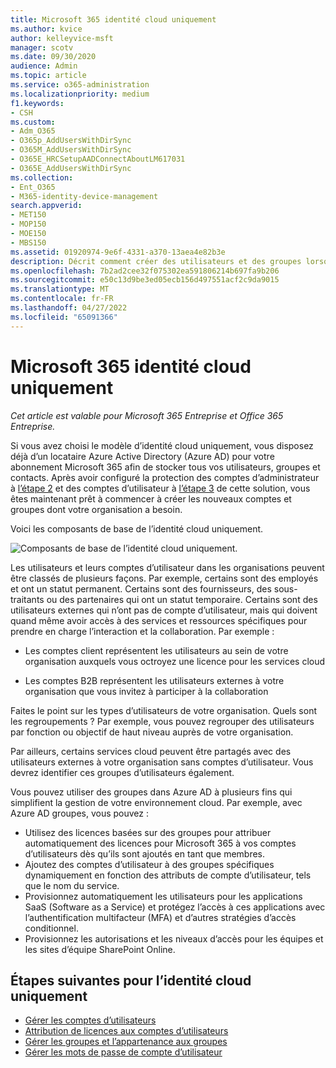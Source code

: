 ```yaml
---
title: Microsoft 365 identité cloud uniquement
ms.author: kvice
author: kelleyvice-msft
manager: scotv
ms.date: 09/30/2020
audience: Admin
ms.topic: article
ms.service: o365-administration
ms.localizationpriority: medium
f1.keywords:
- CSH
ms.custom:
- Adm_O365
- O365p_AddUsersWithDirSync
- O365M_AddUsersWithDirSync
- O365E_HRCSetupAADConnectAboutLM617031
- O365E_AddUsersWithDirSync
ms.collection:
- Ent_O365
- M365-identity-device-management
search.appverid:
- MET150
- MOP150
- MOE150
- MBS150
ms.assetid: 01920974-9e6f-4331-a370-13aea4e82b3e
description: Décrit comment créer des utilisateurs et des groupes lorsque votre abonnement Microsoft 365 utilise une identité cloud uniquement.
ms.openlocfilehash: 7b2ad2cee32f075302ea591806214b697fa9b206
ms.sourcegitcommit: e50c13d9be3ed05ecb156d497551acf2c9da9015
ms.translationtype: MT
ms.contentlocale: fr-FR
ms.lasthandoff: 04/27/2022
ms.locfileid: "65091366"
---
```

# <a name="microsoft-365-cloud-only-identity"></a>Microsoft 365 identité cloud uniquement

*Cet article est valable pour Microsoft 365 Entreprise et Office 365 Entreprise.*

Si vous avez choisi le modèle d’identité cloud uniquement, vous disposez déjà d’un locataire Azure Active Directory (Azure AD) pour votre abonnement Microsoft 365 afin de stocker tous vos utilisateurs, groupes et contacts. Après avoir configuré la protection des comptes d’administrateur à [l’étape 2](protect-your-global-administrator-accounts.md) et des comptes d’utilisateur à [l’étape 3](microsoft-365-secure-sign-in.md) de cette solution, vous êtes maintenant prêt à commencer à créer les nouveaux comptes et groupes dont votre organisation a besoin.

Voici les composants de base de l’identité cloud uniquement.
 
![Composants de base de l’identité cloud uniquement.](../media/about-microsoft-365-identity/cloud-only-identity.png)

Les utilisateurs et leurs comptes d’utilisateur dans les organisations peuvent être classés de plusieurs façons. Par exemple, certains sont des employés et ont un statut permanent. Certains sont des fournisseurs, des sous-traitants ou des partenaires qui ont un statut temporaire. Certains sont des utilisateurs externes qui n’ont pas de compte d’utilisateur, mais qui doivent quand même avoir accès à des services et ressources spécifiques pour prendre en charge l’interaction et la collaboration. Par exemple :

- Les comptes client représentent les utilisateurs au sein de votre organisation auxquels vous octroyez une licence pour les services cloud

- Les comptes B2B représentent les utilisateurs externes à votre organisation que vous invitez à participer à la collaboration

Faites le point sur les types d’utilisateurs de votre organisation. Quels sont les regroupements ? Par exemple, vous pouvez regrouper des utilisateurs par fonction ou objectif de haut niveau auprès de votre organisation.

Par ailleurs, certains services cloud peuvent être partagés avec des utilisateurs externes à votre organisation sans comptes d’utilisateur. Vous devrez identifier ces groupes d’utilisateurs également.

Vous pouvez utiliser des groupes dans Azure AD à plusieurs fins qui simplifient la gestion de votre environnement cloud. Par exemple, avec Azure AD groupes, vous pouvez :

- Utilisez des licences basées sur des groupes pour attribuer automatiquement des licences pour Microsoft 365 à vos comptes d’utilisateurs dès qu’ils sont ajoutés en tant que membres.
- Ajoutez des comptes d’utilisateur à des groupes spécifiques dynamiquement en fonction des attributs de compte d’utilisateur, tels que le nom du service.
- Provisionnez automatiquement les utilisateurs pour les applications SaaS (Software as a Service) et protégez l’accès à ces applications avec l’authentification multifacteur (MFA) et d’autres stratégies d’accès conditionnel.
- Provisionnez les autorisations et les niveaux d’accès pour les équipes et les sites d’équipe SharePoint Online.

## <a name="next-steps-for-cloud-only-identity"></a>Étapes suivantes pour l’identité cloud uniquement

- [Gérer les comptes d’utilisateurs](manage-microsoft-365-accounts.md)
- [Attribution de licences aux comptes d’utilisateurs](assign-licenses-to-user-accounts.md)
- [Gérer les groupes et l’appartenance aux groupes](manage-microsoft-365-groups.md)
- [Gérer les mots de passe de compte d’utilisateur](manage-microsoft-365-passwords.md)
